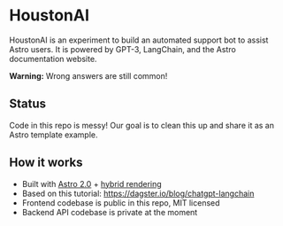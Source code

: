 # HoustonAI

HoustonAI is an experiment to build an automated support bot to assist Astro users. It is powered by GPT-3, LangChain, and the Astro documentation website. 

**Warning:** Wrong answers are still common!

## Status

Code in this repo is messy! Our goal is to clean this up and share it as an Astro template example.

## How it works

- Built with [Astro 2.0](https://astro.build/blog/astro-2/) + [hybrid rendering](https://astro.build/blog/hybrid-rendering/)
- Based on this tutorial: https://dagster.io/blog/chatgpt-langchain
- Frontend codebase is public in this repo, MIT licensed
- Backend API codebase is private at the moment
